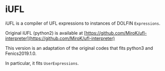 # iUFL
iUFL is a compiler of UFL expressions to instances of DOLFIN `Expressions`.

Original iUFL (python2) is available at [https://github.com/MiroK/ufl-interpreter](https://github.com/MiroK/ufl-interpreter)

This version is an adaptation of the original codes that fits python3 and Fenics2019.1.0.

In particular, it fits `UserExpressions`.
